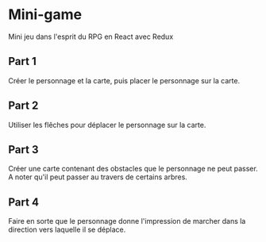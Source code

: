 # Mini-game

Mini jeu dans l'esprit du RPG en React avec Redux

## Part 1

Créer le personnage et la carte, puis placer le personnage sur la carte.

## Part 2

Utiliser les flêches pour déplacer le personnage sur la carte.

## Part 3

Créer une carte contenant des obstacles que le personnage ne peut passer. A noter qu'il peut passer au travers de certains arbres.

## Part 4

Faire en sorte que le personnage donne l'impression de marcher dans la direction vers laquelle il se déplace.
